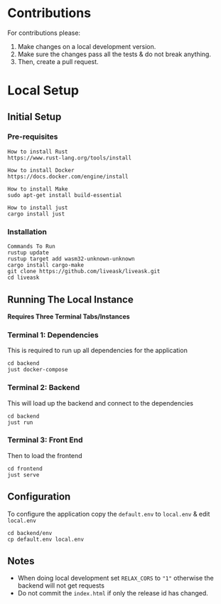 # Contributions

For contributions please:
1. Make changes on a local development version.
2. Make sure the changes pass all the tests & do not break anything.
3. Then, create a pull request.

# Local Setup

## Initial Setup
### Pre-requisites
```
How to install Rust
https://www.rust-lang.org/tools/install

How to install Docker
https://docs.docker.com/engine/install

How to install Make
sudo apt-get install build-essential

How to install just
cargo install just
```

### Installation
```
Commands To Run
rustup update
rustup target add wasm32-unknown-unknown
cargo install cargo-make
git clone https://github.com/liveask/liveask.git
cd liveask
```

## Running The Local Instance

**Requires Three Terminal Tabs/Instances**

### Terminal 1: Dependencies
This is required to run up all dependencies for the application
```
cd backend
just docker-compose
```

### Terminal 2: Backend
This will load up the backend and connect to the dependencies
```
cd backend
just run
```

### Terminal 3: Front End
Then to load the frontend
```
cd frontend
just serve
```

## Configuration
To configure the application copy the `default.env` to `local.env` & edit `local.env`
```
cd backend/env
cp default.env local.env
```

## Notes
- When doing local development set `RELAX_CORS` to `"1"` otherwise the backend will not get requests
- Do not commit the `index.html` if only the release id has changed.
